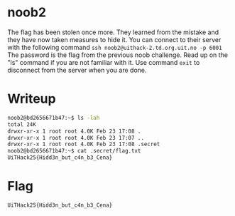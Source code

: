 # noob2

The flag has been stolen once more. They learned from the mistake and they have now taken measures to hide it.
You can connect to their server with the following command `ssh noob2@uithack-2.td.org.uit.no -p 6001`
The password is the flag from the previous noob challenge.
Read up on the "ls" command if you are not familiar with it.
Use command `exit` to disconnect from the server when you are done.


# Writeup

```bash
noob2@bd2656671b47:~$ ls -lah
total 24K
drwxr-xr-x 1 root root 4.0K Feb 23 17:08 .
drwxr-xr-x 1 root root 4.0K Feb 23 17:07 ..
drwxr-xr-x 1 root root 4.0K Feb 23 17:08 .secret
noob2@bd2656671b47:~$ cat .secret/flag.txt 
UiTHack25{Hidd3n_but_c4n_b3_Cena}
```

# Flag

```
UiTHack25{Hidd3n_but_c4n_b3_Cena}
```